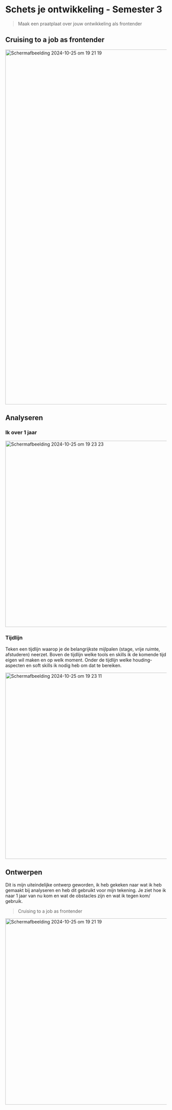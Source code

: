 # Schets je ontwikkeling - Semester 3
> Maak een praatplaat over jouw ontwikkeling als frontender

## Cruising to a job as frontender
<img width="1105" alt="Scherm­afbeelding 2024-10-25 om 19 21 19" src="https://github.com/user-attachments/assets/e1f72d94-b092-4f88-9e09-34506e7a0444">


## Analyseren
### Ik over 1 jaar
<img width="580" alt="Scherm­afbeelding 2024-10-25 om 19 23 23" src="https://github.com/user-attachments/assets/3398ca91-6c9c-45dc-b067-9d2ab5104b9e">

### Tijdlijn
Teken een tijdlijn waarop je de belangrijkste mijlpalen (stage, vrije ruimte, afstuderen) neerzet. Boven de tijdlijn welke tools en skills ik de komende tijd eigen wil maken en op welk moment. Onder de tijdlijn  welke houding-aspecten en soft skills ik nodig heb om dat te bereiken. 

<img width="580" alt="Scherm­afbeelding 2024-10-25 om 19 23 11" src="https://github.com/user-attachments/assets/4c765899-766a-4b8a-9369-5c05fcfcd4a2">

## Ontwerpen
Dit is mijn uiteindelijke ontwerp geworden, ik heb gekeken naar wat ik heb gemaakt bij analyseren en heb dit gebruikt voor mijn tekening. Je ziet hoe ik naar 1 jaar van nu kom en wat de obstacles zijn en wat ik tegen kom/ gebruik. 

> Cruising to a job as frontender
> 
<img width="580" alt="Scherm­afbeelding 2024-10-25 om 19 21 19" src="https://github.com/user-attachments/assets/e1f72d94-b092-4f88-9e09-34506e7a0444">
